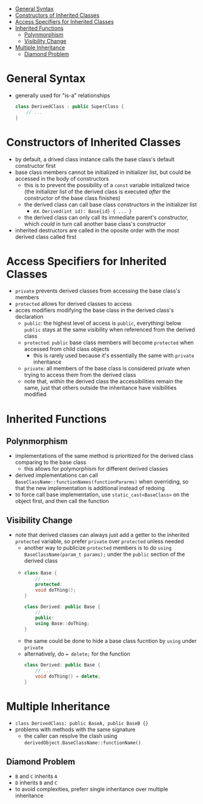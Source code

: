 - [General Syntax](#general-syntax)
- [Constructors of Inherited Classes](#constructors-of-inherited-classes)
- [Access Specifiers for Inherited Classes](#access-specifiers-for-inherited-classes)
- [Inherited Functions](#inherited-functions)
  - [Polynmorphism](#polynmorphism)
  - [Visibility Change](#visibility-change)
- [Multiple Inheritance](#multiple-inheritance)
  - [Diamond Problem](#diamond-problem)

# General Syntax
- generally used for "is-a" relationships
  ```c++
  class DerivedClass : public SuperClass {
      // ...
  }
  ```

# Constructors of Inherited Classes
- by default, a drived class instance calls the base class's default constructor first
- base class members cannot be initialized in initializer list, but could be accessed in the body of constructors
  - this is to prevent the possibility of a `const` variable initialized twice (the initializer list of the derived class is executed *after* the constructor of the base class finishes)
  - the derived class can call base class constructors in the initializer list
    - *ex.* `Derived(int id): Base{id} { ... }`
  - the derived class can only call its immediate parent's constructor, which *could* in turn call another base class's constructor
- inherited destructors are called in the oposite order with the most derived class called first

# Access Specifiers for Inherited Classes
- `private` prevents derived classes from accessing the base class's members
- `protected` allows for derived classes to access
- acces modifiers modifying the base class in the derived class's declaration
  - `public`: the highest level of access is `public`, everythingi below `public` stays at the same visibility when referenced from the derived class
  - `protected`: `public` base class members will become `protected` when accessed from child class objects
    - this is rarely used because it's essentially the same with `private` inheritance
  - `private`: all members of the base class is considered private when trying to access them from the derived class
  - note that, *within* the derived class the accessibilities remain the same, just that others outside the inheritance have visibilities modified

# Inherited Functions

## Polynmorphism
- implementations of the same method is prioritized for the derived class comparing to the base class
  - this allows for polymorphism for different derived classes
- derived implementations can call `BaseClassName::functionNames(functionPararms)` when overriding, so that the new implementation is additional instead of redoing
- to force call base implementation, use `static_cast<BaseClass>` on the object first, and then call the function
## Visibility Change
- note that derived classes can always just add a getter to the inherited `protected` variable, so prefer `private` over `protected` unless needed
  - another way to publicize `protected` members is to do `using BaseClassName(param_t params);` under the `public` section of the derived class
  - ``` c++
    class Base {
        // ...
        protected:
        void doThing();
    }

    class Derived: public Base {
        // ...
        public:
        using Base::doThing;
    }
     ```
  - the same could be done to hide a base class fucntion by `using` under `private`
  - alternatively, do `= delete;` for the function
    ``` c++
    class Derived: public Base {
        // ...
        void doThing() = delete;
    }
    ```

# Multiple Inheritance
- `class DerivedClass: public BaseA, public BaseB {}`
- problems with methods with the same signature
  - the caller can resolve the clash using `derivedObject.BaseClassName::functionName()`
## Diamond Problem
- `B` and `C` inherits `A`
- `D` inherits `B` and `C`
- to avoid complexities, preferr single inheritance over multiple inheritance